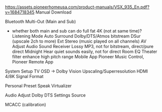 https://assets.pioneerhomeusa.com/product-manuals/VSX_935_En.pdf?v=1684718345 Manual Download

Bluetooth
Multi-Out (Main and Sub)
- whether both main and sub can do full fat 4K (not at same time)?
Listening Mode
	Auto Surround
	Dolby/DTS/Atmos bitstream
	DSur (upscale 2ch to more)
	Ext Stereo (music played on all channels)
AV Adjust
	Audio
		Sound Receiver
			Lossy MP3, not for bitstream, direct/pure direct
		Midnight
			Hear quiet sounds easily, not for direct
	Room EQ
		Theater filter
			enhance high pitch range
Mobile App Pioneer Music Control, Pioneer Remote App

System Setup
TV OSD -> Dolby Vision
	Upscaling/Superresolution
	HDMI 4/8K Signal Format

Personal Preset
Speak Virtualizer

Audio Adjust
	Dolby DTS Settings
Source

MCACC (calibration)